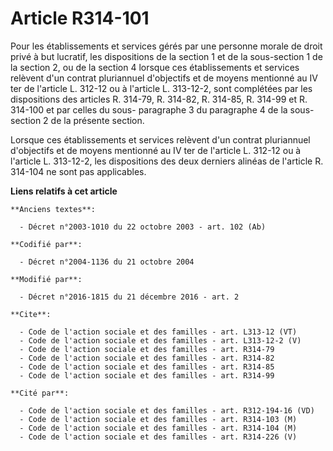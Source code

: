 # Article R314-101

Pour les établissements et services gérés par une personne morale de droit privé à but lucratif, les dispositions de la
section 1 et de la sous-section 1 de la section 2, ou de la section 4 lorsque ces établissements et services relèvent d'un
contrat pluriannuel d'objectifs et de moyens mentionné au IV ter de l'article L. 312-12 ou à l'article L. 313-12-2, sont
complétées par les dispositions des articles R. 314-79, R. 314-82, R. 314-85, R. 314-99 et R. 314-100 et par celles du sous-
paragraphe 3 du paragraphe 4 de la sous-section 2 de la présente section. 

Lorsque ces établissements et services relèvent d'un contrat pluriannuel d'objectifs et de moyens mentionné au IV ter de
l'article L. 312-12 ou à l'article L. 313-12-2, les dispositions des deux derniers alinéas de l'article R. 314-104 ne sont
pas applicables.

**Liens relatifs à cet article**

	**Anciens textes**:

	  - Décret n°2003-1010 du 22 octobre 2003 - art. 102 (Ab)

	**Codifié par**:

	  - Décret n°2004-1136 du 21 octobre 2004

	**Modifié par**:

	  - Décret n°2016-1815 du 21 décembre 2016 - art. 2

	**Cite**:

	  - Code de l'action sociale et des familles - art. L313-12 (VT)
	  - Code de l'action sociale et des familles - art. L313-12-2 (V)
	  - Code de l'action sociale et des familles - art. R314-79
	  - Code de l'action sociale et des familles - art. R314-82
	  - Code de l'action sociale et des familles - art. R314-85
	  - Code de l'action sociale et des familles - art. R314-99

	**Cité par**:

	  - Code de l'action sociale et des familles - art. R312-194-16 (VD)
	  - Code de l'action sociale et des familles - art. R314-103 (M)
	  - Code de l'action sociale et des familles - art. R314-104 (M)
	  - Code de l'action sociale et des familles - art. R314-226 (V)
